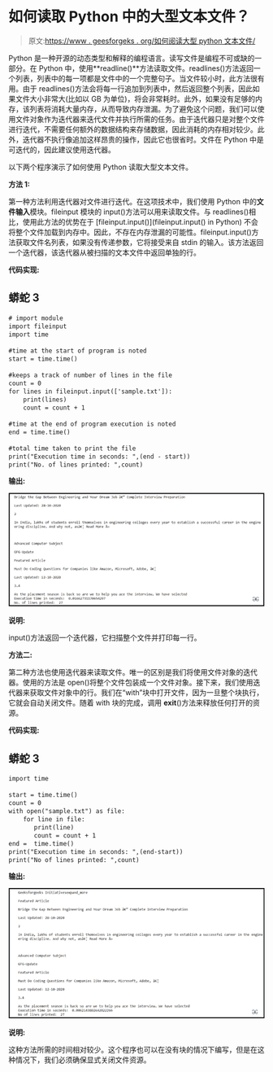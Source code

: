 # 如何读取 Python 中的大型文本文件？

> 原文:[https://www . geesforgeks . org/如何阅读大型 python 文本文件/](https://www.geeksforgeeks.org/how-to-read-large-text-files-in-python/)

Python 是一种开源的动态类型和解释的编程语言。读写文件是编程不可或缺的一部分。在 Python 中，使用**readline()**方法读取文件。readlines()方法返回一个列表，列表中的每一项都是文件中的一个完整句子。当文件较小时，此方法很有用。由于 readlines()方法会将每一行追加到列表中，然后返回整个列表，因此如果文件大小非常大(比如以 GB 为单位)，将会非常耗时。此外，如果没有足够的内存，该列表将消耗大量内存，从而导致内存泄漏。为了避免这个问题，我们可以使用文件对象作为迭代器来迭代文件并执行所需的任务。由于迭代器只是对整个文件进行迭代，不需要任何额外的数据结构来存储数据，因此消耗的内存相对较少。此外，迭代器不执行像追加这样昂贵的操作，因此它也很省时。文件在 Python 中是可迭代的，因此建议使用迭代器。

以下两个程序演示了如何使用 Python 读取大型文本文件。

**方法 1:**

第一种方法利用迭代器对文件进行迭代。在这项技术中，我们使用 Python 中的**文件输入**模块。fileinput 模块的 input()方法可以用来读取文件。与 readlines()相比，使用此方法的优势在于 [fileinput.input()](fileinput.input() in Python) 不会将整个文件加载到内存中。因此，不存在内存泄漏的可能性。fileinput.input()方法获取文件名列表，如果没有传递参数，它将接受来自 stdin 的输入。该方法返回一个迭代器，该迭代器从被扫描的文本文件中返回单独的行。

**代码实现:**

## 蟒蛇 3

```
# import module
import fileinput
import time

#time at the start of program is noted
start = time.time()

#keeps a track of number of lines in the file
count = 0
for lines in fileinput.input(['sample.txt']):
    print(lines)
    count = count + 1

#time at the end of program execution is noted
end = time.time()

#total time taken to print the file
print("Execution time in seconds: ",(end - start))
print("No. of lines printed: ",count)
```

**输出:**

![](img/424ea6dd2b853e27c9b6772161afeb66.png)

**说明:**

input()方法返回一个迭代器，它扫描整个文件并打印每一行。

**方法二:**

第二种方法也使用迭代器来读取文件。唯一的区别是我们将使用文件对象的迭代器。使用的方法是 open()将整个文件包装成一个文件对象。接下来，我们使用迭代器来获取文件对象中的行。我们在“with”块中打开文件，因为一旦整个块执行，它就会自动关闭文件。随着 with 块的完成，调用 __exit__()方法来释放任何打开的资源。

**代码实现:**

## 蟒蛇 3

```
import time

start = time.time()
count = 0
with open("sample.txt") as file:
    for line in file:
       print(line)
       count = count + 1
end =  time.time()
print("Execution time in seconds: ",(end-start))
print("No of lines printed: ",count)
```

**输出:**

![](img/4f3b6c6bce1443b31859fcf4af8264f8.png)

**说明:**

这种方法所需的时间相对较少。这个程序也可以在没有块的情况下编写，但是在这种情况下，我们必须确保显式关闭文件资源。